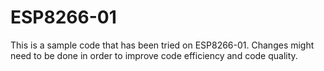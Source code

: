 # ESP8266-01
This is a sample code that has been tried on ESP8266-01.
Changes might need to be done in order to improve code efficiency and code quality.
